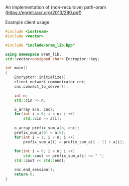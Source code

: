 An implementation of (non-recursive) path-oram (https://eprint.iacr.org/2013/280.pdf)

Example client usage:

```cpp
#include <iostream>
#include <vector>

#include "include/oram_lib.hpp"

using namespace oram_lib;
std::vector<unsigned char> Encryptor::key;

int main()
{
    Encryptor::initialize();
    client_network_communicator cnc;
    cnc.connect_to_server();

    int n;
    std::cin >> n;

    o_array a(n, cnc);
    for(int i = 0; i < n; i ++)
        std::cin >> a[i];
    
    o_array prefix_sum_a(n, cnc);
    prefix_sum_a[0] = a[0];
    for(int i = 1; i < n; i ++)
        prefix_sum_a[i] = prefix_sum_a[i - 1] + a[i];
    
    for(int i = 0; i < n; i ++)
        std::cout << prefix_sum_a[i] << " ";
    std::cout << std::endl;

    cnc.end_session();
    return 0;
}
```